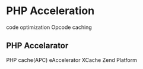 # PHP Acceleration

code optimization
Opcode caching

## PHP Accelarator

PHP cache(APC)
eAccelerator
XCache
Zend Platform
